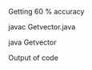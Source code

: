 Getting 60 % accuracy


javac Getvector.java

java Getvector <Image Name in this folder>

Output of code
 
<Text Extracted from Image> 
